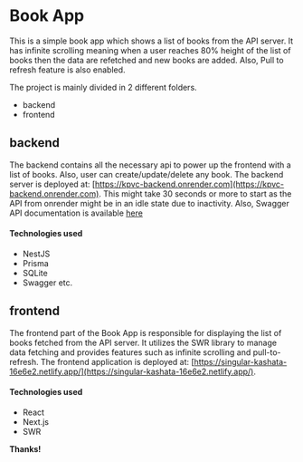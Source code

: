 # Book App

This is a simple book app which shows a list of books from the API server. It has infinite scrolling meaning when a user reaches 80% height of the list of books then the data are refetched and new books are added. Also, Pull to refresh feature is also enabled.

The project is mainly divided in 2 different folders.

- backend
- frontend

## backend

The backend contains all the necessary api to power up the frontend with a list of books. Also, user can create/update/delete any book. The backend server is deployed at: [https://kpvc-backend.onrender.com](https://kpvc-backend.onrender.com). This might take 30 seconds or more to start as the API from onrender might be in an idle state due to inactivity.
Also, Swagger API documentation is available [here](https://kpvc-backend.onrender.com/api-docs)

#### Technologies used

- NestJS
- Prisma
- SQLite
- Swagger etc.

## frontend

The frontend part of the Book App is responsible for displaying the list of books fetched from the API server. It utilizes the SWR library to manage data fetching and provides features such as infinite scrolling and pull-to-refresh. The frontend application is deployed at: [https://singular-kashata-16e6e2.netlify.app/](https://singular-kashata-16e6e2.netlify.app/).

#### Technologies used

- React
- Next.js
- SWR

**Thanks!**

